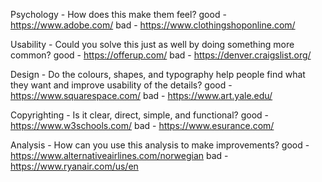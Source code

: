 Psychology - How does this make them feel?
good - https://www.adobe.com/
bad - https://www.clothingshoponline.com/

Usability - Could you solve this just as well by doing something more common?
good - https://offerup.com/
bad - https://denver.craigslist.org/

Design - Do the colours, shapes, and typography help people find what they want and improve usability of the details?
good - https://www.squarespace.com/
bad - https://www.art.yale.edu/

Copyrighting - Is it clear, direct, simple, and functional?
good - https://www.w3schools.com/
bad - https://www.esurance.com/

Analysis - How can you use this analysis to make improvements?
good - https://www.alternativeairlines.com/norwegian
bad - https://www.ryanair.com/us/en

